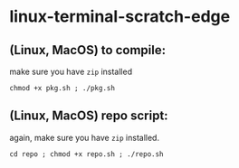 # linux-terminal-scratch-edge
## (Linux, MacOS) to compile: 
make sure you have ```zip``` installed 

```chmod +x pkg.sh ; ./pkg.sh```
## (Linux, MacOS) repo script:
again, make sure you have ```zip``` installed.

```cd repo ; chmod +x repo.sh ; ./repo.sh```
